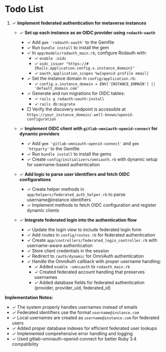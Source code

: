 # Todo List

1. ✓ **Implement federated authentication for metaverse instances**

    - ✓ **Set up each instance as an OIDC provider using `rodauth-oauth`**
        - ✓ Add `gem 'rodauth-oauth'` to the Gemfile
        - ✓ Run `bundle install` to install the gem
        - ✓ In `app/models/rodauth_main.rb`, configure Rodauth with:
            - ✓ `enable :oidc`
            - ✓ `oidc_issuer "https://#{Rails.application.config.x.instance_domain}"`
            - ✓ `oauth_application_scopes %w[openid profile email]`
        - ✓ Set the instance domain in `config/application.rb`:
            - ✓ `config.x.instance_domain = ENV['INSTANCE_DOMAIN'] || 'default_domain.com'`
        - ✓ Generate and run migrations for OIDC tables:
            - ✓ `rails g rodauth:oauth:install`
            - ✓ `rails db:migrate`
        - □ Verify the discovery endpoint is accessible at `https://your_instance_domain/.well-known/openid-configuration`
    - ✓ **Implement OIDC client with `gitlab-omniauth-openid-connect` for dynamic providers**

        - ✓ Add `gem 'gitlab-omniauth-openid-connect'` and `gem 'httparty'` to the Gemfile
        - ✓ Run `bundle install` to install the gems
        - ✓ Create `config/initializers/omniauth.rb` with dynamic setup for username-based authentication

    - ✓ **Add logic to parse user identifiers and fetch OIDC configurations**

        - ✓ Create helper methods in `app/helpers/federated_auth_helper.rb` to parse username@instance identifiers
        - ✓ Implement methods to fetch OIDC configuration and register dynamic clients

    - ✓ **Integrate federated login into the authentication flow**

        - ✓ Update the login view to include federated login form
        - ✓ Add routes in `config/routes.rb` for federated authentication
        - ✓ Create `app/controllers/federated_login_controller.rb` with username-aware authentication
        - ✓ Store client credentials in the session
        - ✓ Redirect to `/auth/dynamic` for OmniAuth authentication
        - ✓ Handle the OmniAuth callback with proper username handling:
            - ✓ Added `enable :omniauth` to `rodauth_main.rb`
            - ✓ Created federated account handling that preserves usernames
            - ✓ Added database fields for federated authentication (provider, provider_uid, federated_id)

**Implementation Notes:**

- ✓ The system properly handles usernames instead of emails
- ✓ Federated identifiers use the format `username@instance.com`
- ✓ Local usernames are created as `username@instance.com` for federated users
- ✓ Added proper database indexes for efficient federated user lookups
- ✓ Implemented comprehensive error handling and logging
- ✓ Used gitlab-omniauth-openid-connect for better Ruby 3.4 compatibility
